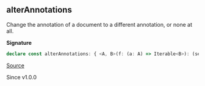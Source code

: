 ## alterAnnotations

Change the annotation of a document to a different annotation, or none at
all.

**Signature**

```ts
declare const alterAnnotations: { <A, B>(f: (a: A) => Iterable<B>): (self: DocTree<A>) => DocTree<B>; <A, B>(self: DocTree<A>, f: (a: A) => Iterable<B>): DocTree<B>; }
```

[Source](https://github.com/Effect-TS/effect/tree/main/packages/printer/src/DocTree.ts#L251)

Since v1.0.0